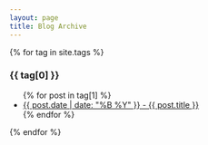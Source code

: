 ```yaml
---
layout: page
title: Blog Archive
---
```


{% for tag in site.tags %}
  <h3>{{ tag[0] }}</h3>
  <ul>
    {% for post in tag[1] %}
      <li><a href="/LALA{{ post.url }}">{{ post.date | date: "%B %Y" }} - {{ post.title }}</a></li>
    {% endfor %}
  </ul>
{% endfor %}
